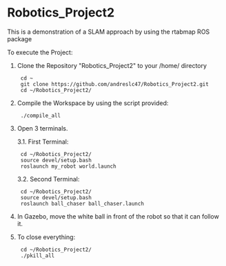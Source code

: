 # Robotics_Project2
This is a demonstration of a SLAM approach by using the rtabmap ROS package

To execute the Project:

1. Clone the Repository "Robotics_Project2" to your /home/<user> directory
	
        cd ~
        git clone https://github.com/andreslc47/Robotics_Project2.git
        cd ~/Robotics_Project2/
        
	
2. Compile the Workspace by using the script provided:
	
        ./compile_all
 
	
3. Open 3 terminals.

    3.1. First Terminal: 

        cd ~/Robotics_Project2/
        source devel/setup.bash
        roslaunch my_robot world.launch

    3.2. Second Terminal:

        cd ~/Robotics_Project2/
        source devel/setup.bash
        roslaunch ball_chaser ball_chaser.launch


4. In Gazebo, move the white ball in front of the robot so that it can follow it.

	
5. To close everything:

        cd ~/Robotics_Project2/
        ./pkill_all
